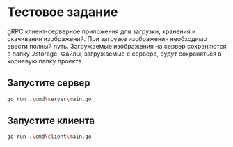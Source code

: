 # Тестовое задание

gRPC клиент-серверное приложения для загрузки, хранения и скачивания изображений. 
При загрузке изображения необходимо ввести полный путь.
Загружаемые изображения на сервер сохраняются в папку ./storage.
Файлы, загружаемые с сервера, будут сохраняться в корневую папку проекта.

## Запустите сервер

```bash
go run .\cmd\server\main.go
```
## Запустите клиента

```bash
go run .\cmd\client\main.go
```
